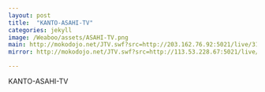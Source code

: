 ```yaml
---
layout: post
title:  "KANTO-ASAHI-TV"
categories: jekyll
image: /Weaboo/assets/ASAHI-TV.png
main: http://mokodojo.net/JTV.swf?src=http://203.162.76.92:5021/live/313|c03
mirror: http://mokodojo.net/JTV.swf?src=http://113.53.228.67:5021/live/313|c03

---
```

KANTO-ASAHI-TV
